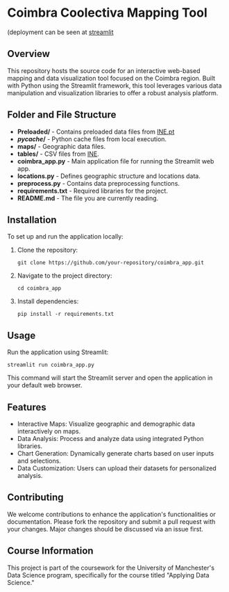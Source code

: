 Coimbra Coolectiva Mapping Tool
===============================
(deployment can be seen at [streamlit](https://www.coimbracoolectiva.streamlit.app)

Overview
--------

This repository hosts the source code for an interactive web-based mapping and data visualization tool focused on the Coimbra region. Built with Python using the Streamlit framework, this tool leverages various data manipulation and visualization libraries to offer a robust analysis platform.

Folder and File Structure
-------------------------
- **Preloaded/** - Contains preloaded data files from [INE.pt](https://www.ine.pt/xportal/xmain?xpid=INE&xpgid=ine_doc_municipios)
- **_pycache_/** - Python cache files from local execution.
- **maps/** - Geographic data files.
- **tables/** - CSV files from [INE](https://www.ine.pt/xportal/xmain?xpgid=ine_main&xpid=INE).
- **coimbra_app.py** - Main application file for running the Streamlit web app.
- **locations.py** - Defines geographic structure and locations data.
- **preprocess.py** - Contains data preprocessing functions.
- **requirements.txt** - Required libraries for the project.
- **README.md** - The file you are currently reading.

Installation
------------

To set up and run the application locally:

1.  Clone the repository:

    `git clone https://github.com/your-repository/coimbra_app.git`

2.  Navigate to the project directory:

    `cd coimbra_app`

3.  Install dependencies:

    `pip install -r requirements.txt`

Usage
-----

Run the application using Streamlit:

`streamlit run coimbra_app.py`

This command will start the Streamlit server and open the application in your default web browser.

Features
--------

-   Interactive Maps: Visualize geographic and demographic data interactively on maps.
-   Data Analysis: Process and analyze data using integrated Python libraries.
-   Chart Generation: Dynamically generate charts based on user inputs and selections.
-   Data Customization: Users can upload their datasets for personalized analysis.

Contributing
------------

We welcome contributions to enhance the application's functionalities or documentation. Please fork the repository and submit a pull request with your changes. Major changes should be discussed via an issue first.

## Course Information

This project is part of the coursework for the University of Manchester's Data Science program, specifically for the course titled "Applying Data Science."
